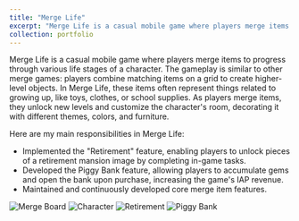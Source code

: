 ```yaml
---
title: "Merge Life"
excerpt: "Merge Life is a casual mobile game where players merge items to help a character grow up, unlocking new rooms, decorations, and upgrades as they progress through life stages. <br/><img src='/images/MLife_Icon.jpg' height='300' width='300'>"
collection: portfolio
---
```


Merge Life is a casual mobile game where players merge items to progress through various life stages of a character. The gameplay is similar to other merge games: players combine matching items on a grid to create higher-level objects. In Merge Life, these items often represent things related to growing up, like toys, clothes, or school supplies. As players merge items, they unlock new levels and customize the character's room, decorating it with different themes, colors, and furniture.

Here are my main responsibilities in Merge Life:

- Implemented the "Retirement" feature, enabling players to unlock pieces of a retirement mansion image by completing in-game tasks.
- Developed the Piggy Bank feature, allowing players to accumulate gems and open the bank upon purchase, increasing the game's IAP revenue.
- Maintained and continuously developed core merge item features.

![Merge Board](/images/MLife_MergeBoard.PNG)
![Character](/images/MLife_Setup.PNG)
![Retirement](/images/MLife_Retirement_4.PNG)
![Piggy Bank](/images/MLife_Piggy.PNG)


